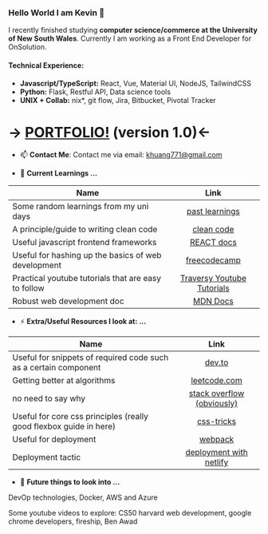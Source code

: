 ### Hello World I am Kevin 👋
I recently finished studying **computer science/commerce at the University of New South Wales**.
Currently I am working as a Front End Developer for OnSolution.


#### Technical Experience:
- **Javascript/TypeScript:** React, Vue, Material UI, NodeJS, TailwindCSS
- **Python:** Flask, Restful API, Data science tools
- **UNIX + Collab:** nix*, git flow, Jira, Bitbucket, Pivotal Tracker


# **-> [PORTFOLIO!](http://www.kevinhuang.dev) (version 1.0)<-** 

- 📫 **Contact Me**:
Contact me via email: khuang771@gmail.com


- 🌱 **Current Learnings ...**

| Name       | Link          |
| ------------- |:-------------:|
| Some random learnings from my uni days   |[past learnings](https://khcoding.wordpress.com/) |
| A principle/guide to writing clean code    | [clean code](https://github.com/ryanmcdermott/clean-code-javascript)      |
| Useful javascript frontend frameworks | [REACT docs](https://reactjs.org/docs/hello-world.html)      | 
| Useful for hashing up the basics of web development | [freecodecamp](https://www.freecodecamp.org/)      | 
| Practical youtube tutorials that are easy to follow | [Traversy Youtube Tutorials](https://www.youtube.com/user/TechGuyWeb)    | 
| Robust web development doc | [MDN Docs](https://developer.mozilla.org/en-US/docs/Learn)     | 

- ⚡ **Extra/Useful Resources I look at: ...**

| Name       | Link          |
| ------------- |:-------------:|
| Useful for snippets of required code such as a certain component  |[dev.to](https://dev.to/) |
| Getting better at algorithms   | [leetcode.com](https://leetcode.com/) |
| no need to say why | [stack overflow (obviously)](https://stackoverflow.com/)     | 
| Useful for core css principles (really good flexbox guide in here) | [css-tricks](https://css-tricks.com/)     | 
| Useful for deployment | [webpack](https://webpack.js.org/)    | 
| Deployment tactic | [deployment with netlify](https://docs.netlify.com/)     | 


- 🤔 **Future things to look into ...**

DevOp technologies, Docker, AWS and Azure

Some youtube videos to explore: 
CS50 harvard web development, google chrome developers, fireship, Ben Awad 



<!--
**khuang7/khuang7** is a ✨ _special_ ✨ repository because its `README.md` (this file) appears on your GitHub profile.

Here are some ideas to get you started:

- 🔭 I’m currently working on ...
- 🌱 I’m currently learning ...
- 👯 I’m looking to collaborate on ...
- 🤔 I’m looking for help with ...
- 💬 Ask me about ...
- 📫 How to reach me: ...
- 😄 Pronouns: ...
- ⚡ Fun fact: ...
-->
